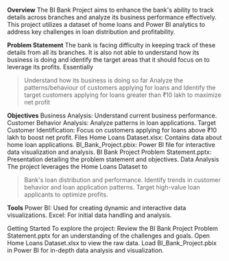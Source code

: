 **Overview**
The BI Bank Project aims to enhance the bank's ability to track details across branches and analyze its business performance effectively. This project utilizes a dataset of home loans and Power BI analytics to address key challenges in loan distribution and profitability.

**Problem Statement**
The bank is facing difficulty in keeping track of these details from all its branches. It is also not able to understand how its business is doing and identify the target areas that it should focus on to leverage its profits.
Essentially
>Understand how its business is doing so far
>Analyze the patterns/behaviour of customers applying for loans and
>Identify the target customers applying for loans greater than ₹10 lakh to maximize net profit

**Objectives**
Business Analysis: Understand current business performance.
Customer Behavior Analysis: Analyze patterns in loan applications.
Target Customer Identification: Focus on customers applying for loans above ₹10 lakh to boost net profit.
Files
Home Loans Dataset.xlsx: Contains data about home loan applications.
BI_Bank_Project.pbix: Power BI file for interactive data visualization and analysis.
BI Bank Project Problem Statement.pptx: Presentation detailing the problem statement and objectives.
Data Analysis
The project leverages the Home Loans Dataset to
>Bank's loan distribution and performance.
>Identify trends in customer behavior and loan application patterns.
>Target high-value loan applicants to optimize profits.

**Tools**
Power BI: Used for creating dynamic and interactive data visualizations.
Excel: For initial data handling and analysis.

Getting Started
To explore the project:
Review the BI Bank Project Problem Statement.pptx for an understanding of the challenges and goals.
Open Home Loans Dataset.xlsx to view the raw data.
Load BI_Bank_Project.pbix in Power BI for in-depth data analysis and visualization.
